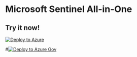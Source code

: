 # Microsoft Sentinel All-in-One

## Try it now!

[![Deploy to Azure](https://aka.ms/deploytoazurebutton)](https://portal.azure.com/#create/Microsoft.Template/uri/https%3A%2F%2Fraw.githubusercontent.com%2FPartnerSecure%2FSentinel_Ultimate%2Fmaster%2FTools%2FSentinel-All-In-One%2Fv2%2FPartnerSentineldeploy.json/createUIDefinitionUri/https%3A%2F%2Fraw.githubusercontent.com%2FPartnerSecure%2FSentinel_Ultimate%2Fmaster%2FTools%2FSentinel-All-In-One%2Fv2%2FPartnerSecureSentinelConfiguration.json)


#[![Deploy to Azure Gov](https://aka.ms/deploytoazuregovbutton)](https://portal.azure.us/#create/Microsoft.Template/uri/https%3A%2F%2Fraw.githubusercontent.com%2FAzure%2FAzure-Sentinel%2Fmaster%2FTools%2FSentinel-All-In-#One%2Fv2%2FazuredeployGov.json/createUIDefinitionUri/https%3A%2F%2Fraw.githubusercontent.com%2FAzure%2FAzure-Sentinel%2Fmaster%2FTools%2FSentinel-All-In-One%2Fv2%2FcreateUiDefinitionGov.json)
